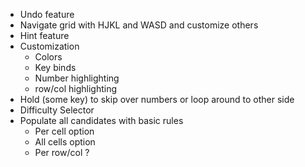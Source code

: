 - Undo feature
- Navigate grid with HJKL and WASD and customize others
- Hint feature
- Customization
  - Colors
  - Key binds
  - Number highlighting
  - row/col highlighting
- Hold (some key) to skip over numbers or loop around to other side
- Difficulty Selector
- Populate all candidates with basic rules
  - Per cell option
  - All cells option
  - Per row/col ? 

